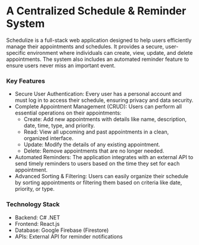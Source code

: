 <h1>A Centralized Schedule & Reminder System</h1>
<p>Schedulize is a full-stack web application designed to help users efficiently manage their appointments and schedules. It provides a secure, user-specific environment where individuals can create, view, update, and delete appointments. The system also includes an automated reminder feature to ensure users never miss an important event.</p>

<h3>Key Features</h3>
<ul>
  <li>
    Secure User Authentication: Every user has a personal account and must log in to access their schedule, ensuring privacy and data security.
  </li>
  <li>
    Complete Appointment Management (CRUD): Users can perform all essential operations on their appointments:
      <ul>
        <li>
          Create: Add new appointments with details like name, description, date, time, type, and priority.
        </li>
        <li>
          Read: View all upcoming and past appointments in a clean, organized interface.
        </li>
        <li>
          Update: Modify the details of any existing appointment.
        </li>
        <li>
          Delete: Remove appointments that are no longer needed.
        </li>
      </ul>
  </li>
  <li>
    Automated Reminders: The application integrates with an external API to send timely reminders to users based on the time they set for each appointment.
  </li>
  <li>
    Advanced Sorting & Filtering: Users can easily organize their schedule by sorting appointments or filtering them based on criteria like date, priority, or type.
  </li>
</ul>

<h3>Technology Stack</h3>
<ul>
  <li>
    Backend: C# .NET
  </li>
  <li>
    Frontend: React.js
  </li>
  <li>
    Database: Google Firebase (Firestore)
  </li>
  <li>
    APIs: External API for reminder notifications
  </li>
</ul>
